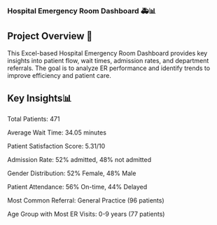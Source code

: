 ### Hospital Emergency Room Dashboard 🚑📊

## Project Overview 📌

This Excel-based Hospital Emergency Room Dashboard provides key insights into patient flow, wait times, admission rates, and department referrals. The goal is to analyze ER performance and identify trends to improve efficiency and patient care.

## Key Insights📊

Total Patients: 471

Average Wait Time: 34.05 minutes

Patient Satisfaction Score: 5.31/10

Admission Rate: 52% admitted, 48% not admitted

Gender Distribution: 52% Female, 48% Male

Patient Attendance: 56% On-time, 44% Delayed

Most Common Referral: General Practice (96 patients)

Age Group with Most ER Visits: 0-9 years (77 patients)

